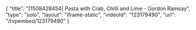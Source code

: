 {
    "title": "[1508428454] Pasta with Crab, Chilli and Lime - Gordon Ramsay",
    "type": "solo",
    "layout": "iframe-static",
    "videoId": "123179490",
    "url": "\/tvpembed\/123179490"
}